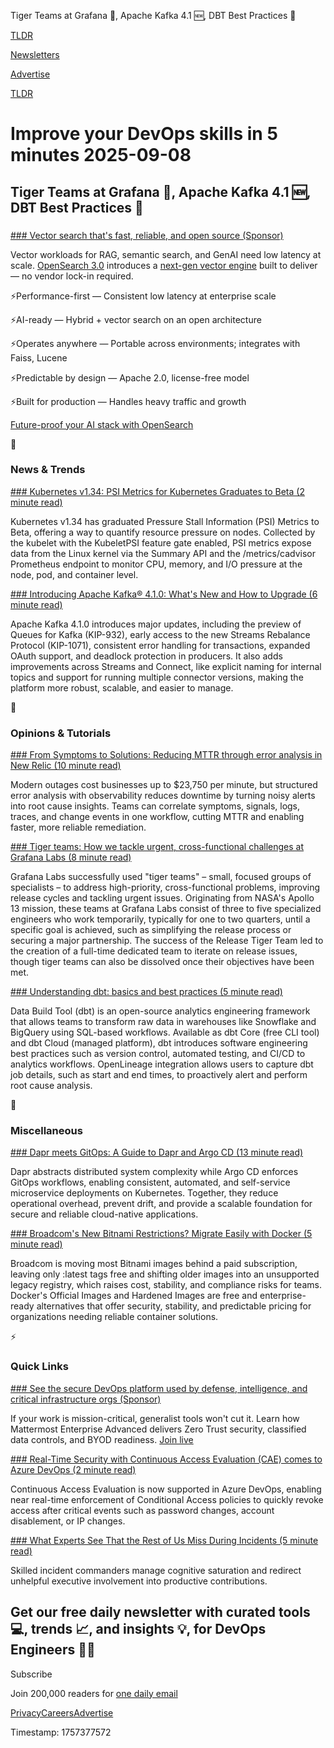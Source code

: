 Tiger Teams at Grafana 🐅, Apache Kafka 4.1 🆕, DBT Best Practices 📜

[TLDR](/)

[Newsletters](/newsletters)

[Advertise](https://advertise.tldr.tech/)

[TLDR](/)

# Improve your DevOps skills in 5 minutes 2025-09-08

## Tiger Teams at Grafana 🐅, Apache Kafka 4.1 🆕, DBT Best Practices 📜

### 

[### Vector search that's fast, reliable, and open source (Sponsor)](https://opensearch.org/platform/vector-engine/?utm_campaign=19006740-2025Q3-OpenSearch-TLDR&amp;utm_source=tldr&amp;utm_medium=banner&amp;utm_term=908)

Vector workloads for RAG, semantic search, and GenAI need low latency at scale. [OpenSearch 3.0](https://opensearch.org/platform/vector-engine/?utm_campaign=19006740-2025Q3-OpenSearch-TLDR&utm_source=tldr&utm_medium=banner&utm_term=908) introduces a [next-gen vector engine](https://opensearch.org/platform/vector-engine/?utm_campaign=19006740-2025Q3-OpenSearch-TLDR&utm_source=tldr&utm_medium=banner&utm_term=908) built to deliver — no vendor lock-in required.

⚡️Performance-first — Consistent low latency at enterprise scale

⚡️AI-ready — Hybrid + vector search on an open architecture

⚡️Operates anywhere — Portable across environments; integrates with Faiss, Lucene

⚡️Predictable by design — Apache 2.0, license-free model

⚡️Built for production — Handles heavy traffic and growth

[Future-proof your AI stack with OpenSearch](https://opensearch.org/platform/vector-engine/?utm_campaign=19006740-2025Q3-OpenSearch-TLDR&utm_source=tldr&utm_medium=banner&utm_term=908)

📱

### News & Trends

[### Kubernetes v1.34: PSI Metrics for Kubernetes Graduates to Beta (2 minute read)](https://kubernetes.io/blog/2025/09/04/kubernetes-v1-34-introducing-psi-metrics-beta/?utm_source=tldrdevops)

Kubernetes v1.34 has graduated Pressure Stall Information (PSI) Metrics to Beta, offering a way to quantify resource pressure on nodes. Collected by the kubelet with the KubeletPSI feature gate enabled, PSI metrics expose data from the Linux kernel via the Summary API and the /metrics/cadvisor Prometheus endpoint to monitor CPU, memory, and I/O pressure at the node, pod, and container level.

[### Introducing Apache Kafka® 4.1.0: What's New and How to Upgrade (6 minute read)](https://www.confluent.io/blog/introducing-apache-kafka-4-1/?utm_source=tldrdevops)

Apache Kafka 4.1.0 introduces major updates, including the preview of Queues for Kafka (KIP-932), early access to the new Streams Rebalance Protocol (KIP-1071), consistent error handling for transactions, expanded OAuth support, and deadlock protection in producers. It also adds improvements across Streams and Connect, like explicit naming for internal topics and support for running multiple connector versions, making the platform more robust, scalable, and easier to manage.

🚀

### Opinions & Tutorials

[### From Symptoms to Solutions: Reducing MTTR through error analysis in New Relic (10 minute read)](https://newrelic.com/blog/how-to-relic/from-symptoms-to-solutions-reducing-mttr-through-error-analysis-in-new-relic?utm_source=tldrdevops)

Modern outages cost businesses up to $23,750 per minute, but structured error analysis with observability reduces downtime by turning noisy alerts into root cause insights. Teams can correlate symptoms, signals, logs, traces, and change events in one workflow, cutting MTTR and enabling faster, more reliable remediation.

[### Tiger teams: How we tackle urgent, cross-functional challenges at Grafana Labs (8 minute read)](https://grafana.com/blog/2025/09/05/tiger-teams-how-we-tackle-urgent-cross-functional-challenges-at-grafana-labs/?utm_source=tldrdevops)

Grafana Labs successfully used "tiger teams" – small, focused groups of specialists – to address high-priority, cross-functional problems, improving release cycles and tackling urgent issues. Originating from NASA's Apollo 13 mission, these teams at Grafana Labs consist of three to five specialized engineers who work temporarily, typically for one to two quarters, until a specific goal is achieved, such as simplifying the release process or securing a major partnership. The success of the Release Tiger Team led to the creation of a full-time dedicated team to iterate on release issues, though tiger teams can also be dissolved once their objectives have been met.

[### Understanding dbt: basics and best practices (5 minute read)](https://www.datadoghq.com/blog/understanding-dbt/?utm_source=tldrdevops)

Data Build Tool (dbt) is an open-source analytics engineering framework that allows teams to transform raw data in warehouses like Snowflake and BigQuery using SQL-based workflows. Available as dbt Core (free CLI tool) and dbt Cloud (managed platform), dbt introduces software engineering best practices such as version control, automated testing, and CI/CD to analytics workflows. OpenLineage integration allows users to capture dbt job details, such as start and end times, to proactively alert and perform root cause analysis.

🎁

### Miscellaneous

[### Dapr meets GitOps: A Guide to Dapr and Argo CD (13 minute read)](https://www.diagrid.io/blog/dapr-meets-gitops-a-guide-to-dapr-and-argo-cd?utm_source=tldrdevops)

Dapr abstracts distributed system complexity while Argo CD enforces GitOps workflows, enabling consistent, automated, and self-service microservice deployments on Kubernetes. Together, they reduce operational overhead, prevent drift, and provide a scalable foundation for secure and reliable cloud-native applications.

[### Broadcom's New Bitnami Restrictions? Migrate Easily with Docker (5 minute read)](https://www.docker.com/blog/broadcoms-new-bitnami-restrictions-migrate-easily-with-docker/?utm_source=tldrdevops)

Broadcom is moving most Bitnami images behind a paid subscription, leaving only \:latest tags free and shifting older images into an unsupported legacy registry, which raises cost, stability, and compliance risks for teams. Docker's Official Images and Hardened Images are free and enterprise-ready alternatives that offer security, stability, and predictable pricing for organizations needing reliable container solutions.

⚡️

### Quick Links

[### See the secure DevOps platform used by defense, intelligence, and critical infrastructure orgs (Sponsor)](https://event.on24.com/wcc/r/4988643/E70446A846AD15473BDDE342790A0A15?utm_source=TLDR&amp;utm_medium=newsletter&amp;utm_campaign=DevOps9-8)

If your work is mission-critical, generalist tools won't cut it. Learn how Mattermost Enterprise Advanced delivers Zero Trust security, classified data controls, and BYOD readiness. [Join live](https://event.on24.com/wcc/r/4988643/E70446A846AD15473BDDE342790A0A15?utm_source=TLDR&utm_medium=newsletter&utm_campaign=DevOps9-8)

[### Real-Time Security with Continuous Access Evaluation (CAE) comes to Azure DevOps (2 minute read)](https://devblogs.microsoft.com/devops/real-time-security-with-continuous-access-evaluation-cae-comes-to-azure-devops/?utm_source=tldrdevops)

Continuous Access Evaluation is now supported in Azure DevOps, enabling near real-time enforcement of Conditional Access policies to quickly revoke access after critical events such as password changes, account disablement, or IP changes.

[### What Experts See That the Rest of Us Miss During Incidents (5 minute read)](https://uptimelabs.io/what-experts-see-that-the-rest-of-us-miss-during-incidents/?utm_source=tldrdevops)

Skilled incident commanders manage cognitive saturation and redirect unhelpful executive involvement into productive contributions.

## Get our free daily newsletter with curated tools 💻, trends 📈, and insights 💡, for DevOps Engineers 👨‍💻

Subscribe

Join 200,000 readers for [one daily email](/api/latest/devops)

[Privacy](/privacy)[Careers](https://jobs.ashbyhq.com/tldr.tech)[Advertise](/devops/advertise)

Timestamp: 1757377572